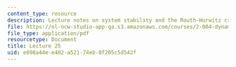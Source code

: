 ```yaml
---
content_type: resource
description: Lecture notes on system stability and the Routh-Hurwitz criterion.
file: https://ol-ocw-studio-app-qa.s3.amazonaws.com/courses/2-004-dynamics-and-control-ii-spring-2008/e098a44ee402a52174eb0f205c5d542f_lecture_25.pdf
file_type: application/pdf
resourcetype: Document
title: Lecture 25
uid: e098a44e-e402-a521-74eb-0f205c5d542f
---
```


